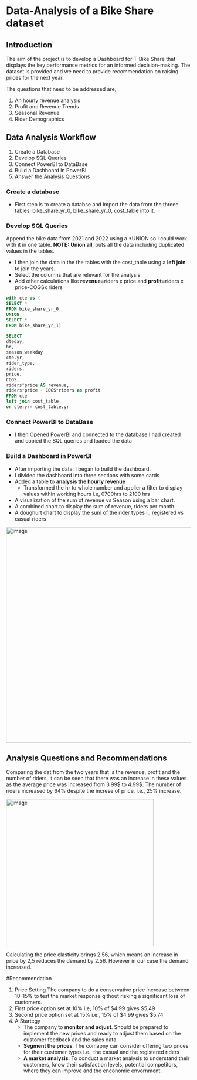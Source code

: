 # Data-Analysis of a Bike Share dataset

## Introduction
The aim of the project is to develop a Dashboard for T-Bike Share that displays the key performance metrics for an informed decision-making.
The dataset is provided and we need to provide recommendation on raising prices for the next year.

The questions that need to be addressed are;
1. An hourly revenue analysis
2. Profit and Revenue Trends
3. Seasonal Revenue
4. Rider Demographics

## Data Analysis Workflow
1. Create a Database
2. Develop SQL Queries
3. Connect PowerBI to DataBase
4. Build a Dashboard in PowerBI
5. Answer the Analysis Questions

### Create a database
* First step is to create a databse and import the data from the threee tables: bike_share_yr_0, bike_share_yr_0, cost_table into it.
  
### Develop SQL Queries
Append the bike data from 2021 and 2022 using a *UNION so I could work with it in one table. **NOTE:** **Union all**, puts all the data including duplicated values in the tables.
* I then join the data in the the tables with the cost_table using a **left join** to join the years.
* Select the columns that are relevant for the analysis
* Add other calculations like **revenue**=riders x price and **profit**=riders x price-COGSx riders
```SQL
with cte as (
SELECT *
FROM bike_share_yr_0
UNION
SELECT *
FROM bike_share_yr_1)

SELECT 
dteday,
hr,
season,weekday
cte.yr,
rider_type,
riders,
price, 
COGS,
riders*price AS revenue,
riders*price - COGS*riders as profit
FROM cte
left join cost_table
on cte.yr= cost_table.yr
```
### Connect PowerBI to DataBase
* I then Opened PowerBI and connected to the database I had created and copied the SQL queries and loaded the data
  
### Build a Dashboard in PowerBI
* After importing the data, I began to build the dashboard.
* I divided the dashboard into three sections with some cards
* Added a table to **analysis the hourly revenue**
  * Transformed the hr to whole number and applier a filter to display values within working hours i.e, 0700hrs to 2100 hrs
* A visualization of the sum of revenue vs Season using a bar chart.
* A combined chart to display the sum of revenue, riders per month.
* A doughurt chart to display the sum of the rider types i., registered vs casual riders

<img width="589" alt="image" src="https://github.com/FaridahMut/Data-Analysis-Process-Using-SQL-PowerBI/assets/160776452/d02c31b9-06dc-4790-9b72-a37e96d281eb">

## Analysis Questions and Recommendations
Comparing the dat from the two years that is the revenue, profit and the number of riders, it can be seen that there was an increase in these values as the average price was increased from 3.99$ to 4.99$. The number of riders increased by 64% despite the increse of price, i.e., 25% increase.

<img width="402" alt="image" src="https://github.com/FaridahMut/Data-Analysis-Process-Using-SQL-PowerBI/assets/160776452/ff51eab9-b533-47db-bf58-3e1eb329fe22">

Calculating the price elasticity brings 2.56, which means an increase in price by 2,5 reduces the demand by 2.56. However in our case the demand increased.

#Recommendation
1. Price Setting
The company to do a conservative price increase between 10-15% to test the market response qithout risking a significant loss of customers.
  1. First price option set at 10% i.e, 10% of $4.99 gives $5.49
  2. Second price option set at 15% i.e., 15% of $4.99 gives $5.74
2. A Startegy
   * The company to **monitor and adjust**. Should be prepared to implement the new prices and ready to adjust them based on the customer feedback and the sales data.
   * **Segment the prices**. The comapny can consider offering two prices for their customer types i.e., the casual and the registered riders
   * **A market analysis**. To conduct a market analysis to understand their customers, know their satisfaction levels, potential competitors, where they can improve and the enconomic envornment.
  



   
